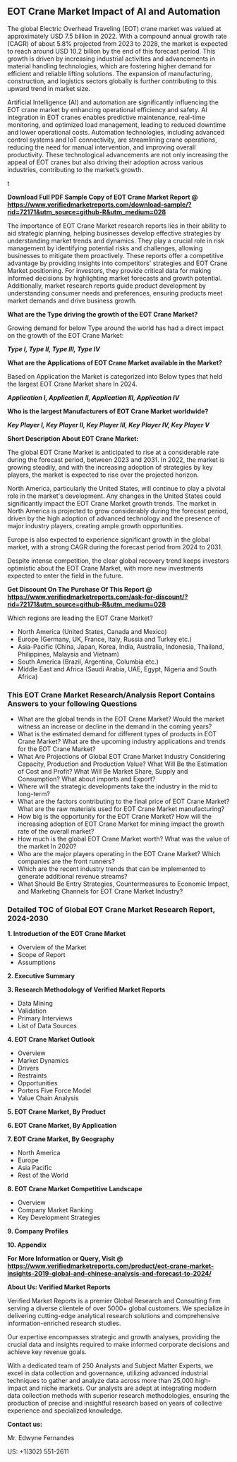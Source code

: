 <h2>EOT Crane Market Impact of AI and Automation</h2><p>The global Electric Overhead Traveling (EOT) crane market was valued at approximately USD 7.5 billion in 2022. With a compound annual growth rate (CAGR) of about 5.8% projected from 2023 to 2028, the market is expected to reach around USD 10.2 billion by the end of this forecast period. This growth is driven by increasing industrial activities and advancements in material handling technologies, which are fostering higher demand for efficient and reliable lifting solutions. The expansion of manufacturing, construction, and logistics sectors globally is further contributing to this upward trend in market size.</p><p>Artificial Intelligence (AI) and automation are significantly influencing the EOT crane market by enhancing operational efficiency and safety. AI integration in EOT cranes enables predictive maintenance, real-time monitoring, and optimized load management, leading to reduced downtime and lower operational costs. Automation technologies, including advanced control systems and IoT connectivity, are streamlining crane operations, reducing the need for manual intervention, and improving overall productivity. These technological advancements are not only increasing the appeal of EOT cranes but also driving their adoption across various industries, contributing to the market’s growth.</p>t</p><p id="" class=""><strong>Download Full PDF Sample Copy of EOT Crane Market Report @ <a href="https://www.verifiedmarketreports.com/download-sample/?rid=72171&utm_source=github-R&utm_medium=028" target="_blank">https://www.verifiedmarketreports.com/download-sample/?rid=72171&utm_source=github-R&utm_medium=028</a></strong></p><p>The importance of&nbsp;EOT Crane Market research reports lies in their ability to aid strategic planning, helping businesses develop effective strategies by understanding market trends and dynamics. They play a crucial role in risk management by identifying potential risks and challenges, allowing businesses to mitigate them proactively. These reports offer a competitive advantage by providing insights into competitors' strategies and EOT Crane Market positioning. For investors, they provide critical data for making informed decisions by highlighting market forecasts and growth potential. Additionally, market research reports guide product development by understanding consumer needs and preferences, ensuring products meet market demands and drive business growth.</p><p><strong>What are the&nbsp;Type driving the growth of the EOT Crane Market?</strong></p><p id="" class="">Growing demand for below Type around the world has had a direct impact on the growth of the EOT Crane Market:</p><em><strong>Type I, Type II, Type III, Type IV</strong></em></p><strong>What are the&nbsp;Applications&nbsp;of EOT Crane Market available in the Market?</strong></p><p id="" class="">Based on Application the Market is categorized into Below types that held the largest EOT Crane Market share In 2024.</p><em><strong>Application I, Application II, Application III, Application IV</strong></em></p><strong>Who is the largest Manufacturers of EOT Crane Market worldwide?</strong></p><p><em><strong>Key Player I, Key Player II, Key Player III, Key Player IV, Key Player V</strong></em></p><p id="" class=""><strong>Short Description About EOT Crane Market:</strong></p><p>The global EOT Crane Market is anticipated to rise at a considerable rate during the forecast period, between 2023 and 2031. In 2022, the market is growing steadily, and with the increasing adoption of strategies by key players, the market is expected to rise over the projected horizon.</p><p>North America, particularly the United States, will continue to play a pivotal role in the market's development. Any changes in the United States could significantly impact the EOT Crane Market growth trends. The market in North America is projected to grow considerably during the forecast period, driven by the high adoption of advanced technology and the presence of major industry players, creating ample growth opportunities.</p><p>Europe is also expected to experience significant growth in the global market, with a strong CAGR during the forecast period from 2024 to 2031.</p><p>Despite intense competition, the clear global recovery trend keeps investors optimistic about the EOT Crane Market, with more new investments expected to enter the field in the future.</p><p id="" class=""><strong>Get Discount On The Purchase Of This Report @ <a href="https://www.verifiedmarketreports.com/ask-for-discount/?rid=72171&utm_source=github-R&utm_medium=028" target="_blank">https://www.verifiedmarketreports.com/ask-for-discount/?rid=72171&utm_source=github-R&utm_medium=028</a></strong></p>Which regions are leading the EOT Crane Market?</p><ul><li>North America (United States, Canada and Mexico)</li><li>Europe (Germany, UK, France, Italy, Russia and Turkey etc.)</li><li>Asia-Pacific (China, Japan, Korea, India, Australia, Indonesia, Thailand, Philippines, Malaysia and Vietnam)</li><li>South America (Brazil, Argentina, Columbia etc.)</li><li>Middle East and Africa (Saudi Arabia, UAE, Egypt, Nigeria and South Africa)</li></ul><h3 id="" class="">This EOT Crane Market Research/Analysis Report Contains Answers to your following Questions</h3><ul><li>What are the global trends in the EOT Crane Market? Would the market witness an increase or decline in the demand in the coming years?</li><li>What is the estimated demand for different types of products in EOT Crane Market? What are the upcoming industry applications and trends for the EOT Crane Market?</li><li>What Are Projections of Global EOT Crane Market Industry Considering Capacity, Production and Production Value? What Will Be the Estimation of Cost and Profit? What Will Be Market Share, Supply and Consumption? What about imports and Export?</li><li>Where will the strategic developments take the industry in the mid to long-term?</li><li>What are the factors contributing to the final price of EOT Crane Market? What are the raw materials used for EOT Crane Market manufacturing?</li><li>How big is the opportunity for the EOT Crane Market? How will the increasing adoption of EOT Crane Market for mining impact the growth rate of the overall market?</li><li>How much is the global EOT Crane Market worth? What was the value of the market In 2020?</li><li>Who are the major players operating in the EOT Crane Market? Which companies are the front runners?</li><li>Which are the recent industry trends that can be implemented to generate additional revenue streams?</li><li>What Should Be Entry Strategies, Countermeasures to Economic Impact, and Marketing Channels for EOT Crane Market Industry?</li></ul><h3 id="" class="">Detailed TOC of Global EOT Crane Market Research Report, 2024-2030</h3><p id="" class=""><strong>1. Introduction of the EOT Crane Market</strong></p><ul><li>Overview of the Market</li><li>Scope of Report</li><li>Assumptions</li></ul><p id="" class=""><strong>2. Executive Summary</strong></p><p id="" class=""><strong>3. Research Methodology of Verified Market Reports</strong></p><ul><li>Data Mining</li><li>Validation</li><li>Primary Interviews</li><li>List of Data Sources</li></ul><p id="" class=""><strong>4. EOT Crane Market Outlook</strong></p><ul><li>Overview</li><li>Market Dynamics</li><li>Drivers</li><li>Restraints</li><li>Opportunities</li><li>Porters Five Force Model</li><li>Value Chain Analysis</li></ul><p id="" class=""><strong>5. EOT Crane Market, By Product</strong></p><p id="" class=""><strong>6. EOT Crane Market, By Application</strong></p><p id="" class=""><strong>7. EOT Crane Market, By Geography</strong></p><ul><li>North America</li><li>Europe</li><li>Asia Pacific</li><li>Rest of the World</li></ul><p id="" class=""><strong>8. EOT Crane Market Competitive Landscape</strong></p><ul><li>Overview</li><li>Company Market Ranking</li><li>Key Development Strategies</li></ul><p id="" class=""><strong>9. Company Profiles</strong></p><p id="" class=""><strong>10. Appendix</strong></p><p id="" class=""><strong>For More Information or Query, Visit @ <a href="https://www.verifiedmarketreports.com/product/eot-crane-market-insights-2019-global-and-chinese-analysis-and-forecast-to-2024/" target="_blank">https://www.verifiedmarketreports.com/product/eot-crane-market-insights-2019-global-and-chinese-analysis-and-forecast-to-2024/</a></strong></p><p id="" class=""><strong>About Us: Verified Market Reports</strong></p><p id="" class="">Verified Market Reports is a premier Global Research and Consulting firm serving a diverse clientele of over 5000+ global customers. We specialize in delivering cutting-edge analytical research solutions and comprehensive information-enriched research studies.</p><p id="" class="">Our expertise encompasses strategic and growth analyses, providing the crucial data and insights required to make informed corporate decisions and achieve key revenue goals.</p><p id="" class="">With a dedicated team of 250 Analysts and Subject Matter Experts, we excel in data collection and governance, utilizing advanced industrial techniques to gather and analyze data across more than 25,000 high-impact and niche markets. Our analysts are adept at integrating modern data collection methods with superior research methodologies, ensuring the production of precise and insightful research based on years of collective experience and specialized knowledge.</p><p id="" class=""><strong>Contact us:</strong></p><p id="" class="">Mr. Edwyne Fernandes</p><p id="" class="">US: +1(302) 551-2611</p>